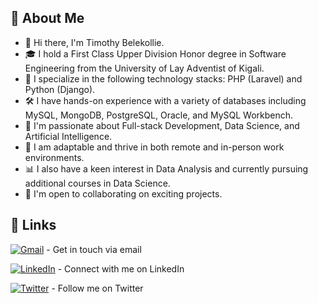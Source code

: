## 🚀 About Me

- 👋 Hi there, I'm Timothy Belekollie.
- 🎓 I hold a First Class Upper Division Honor degree in Software Engineering from the University of Lay Adventist of Kigali.
- 👀 I specialize in the following technology stacks: PHP (Laravel) and Python (Django).
- 🛠️ I have hands-on experience with a variety of databases including MySQL, MongoDB, PostgreSQL, Oracle, and MySQL Workbench.
- 🌱 I'm passionate about Full-stack Development, Data Science, and Artificial Intelligence.
- 💼 I am adaptable and thrive in both remote and in-person work environments.
- 📊 I also have a keen interest in Data Analysis and currently pursuing additional courses in Data Science.
- 🤝 I'm open to collaborating on exciting projects.

## 🔗 Links

[![Gmail](https://img.shields.io/badge/Gmail-000?style=for-the-badge&logo=gmail&logoColor=white)](mailto:belekollietimothy2@gmail.com) - Get in touch via email

[![LinkedIn](https://img.shields.io/badge/LinkedIn-0A66C2?style=for-the-badge&logo=linkedin&logoColor=white)](https://www.linkedin.com/in/timothy-belekollie-1b3a5321b/) - Connect with me on LinkedIn

[![Twitter](https://img.shields.io/badge/Twitter-1DA1F2?style=for-the-badge&logo=twitter&logoColor=white)](https://twitter.com/TimothyBelekol2) - Follow me on Twitter


<!---
TimothyBelekollie/TimothyBelekollie is a ✨ special ✨ repository because its `README.md` (this file) appears on your GitHub profile.
You can click the Preview link to take a look at your changes.
--->


